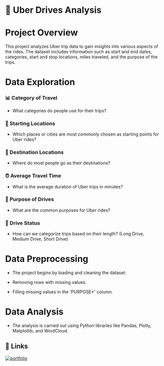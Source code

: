 
# 🚗 Uber Drives Analysis

# Project Overview

This project analyzes Uber trip data to gain insights into various aspects of the rides. The dataset includes information such as start and end dates, categories, start and stop locations, miles traveled, and the purpose of the trips.
# Data Exploration

### 📊 Category of Travel

* What categories do people use for their trips?

### 🌆 Starting Locations

* Which places or cities are most commonly chosen as starting points for Uber rides?

### 🏁 Destination Locations

* Where do most people go as their destinations?

### ⏰ Average Travel Time

* What is the average duration of Uber trips in minutes?

### 🚦 Purpose of Drives

* What are the common purposes for Uber rides?

### 🚗 Drive Status

* How can we categorize trips based on their length? (Long Drive, Medium Drive, Short Drive)

# Data Preprocessing

* The project begins by loading and cleaning the dataset:

* Removing rows with missing values.

* Filling missing values in the 'PURPOSE*' column.

# Data Analysis

* The analysis is carried out using Python libraries like Pandas, Plotly, Matplotlib, and WordCloud.
## 🔗 Links
[![portfolio](https://img.shields.io/badge/view_my_notebook-000?style=for-the-badge&logo=github&logoColor=white)](https://nbviewer.org/github/Harinivas44/Uber_Drives_Analysis/blob/main/Uber_Data_Analysis%20%281%29.ipynb)
